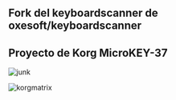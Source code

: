 ## Fork del keyboardscanner de oxesoft/keyboardscanner ##

## Proyecto de Korg MicroKEY-37 ##

![junk](https://raw.githubusercontent.com/pbadmin/keyboardscanner-Korg-MicroKEY-37/master/Junk_keyboard.jpg)

![korgmatrix](https://raw.githubusercontent.com/pbadmin/keyboardscanner-Korg-MicroKEY-37/master/Matrix_Korg_Microkeys37.jpg)
